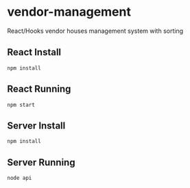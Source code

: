 # vendor-management
React/Hooks vendor houses management system with sorting 
## React Install
```npm install```

## React Running
```npm start```

## Server Install
```npm install```

## Server Running
```node api```
